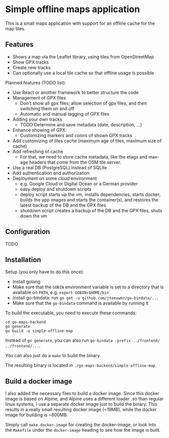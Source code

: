 # Simple offline maps application

This is a small maps application with support for an offline cache for the map tiles.

## Features

* Shows a map via the Leaflet library, using tiles from OpenStreetMap
* Show GPX tracks
* Create new tracks
* Can optionally use a local tile cache so that offline usage is possible

Planned features (TODO list):
* Use React or another framework to better structure the code
* Management of GPX files
  * Don't show all gpx files; allow selection of gpx files, and then switching them on and off
  * Automatic and manual tagging of GPX files
* Adding your own tracks
  * TODO Determine and save metadata (date, description, ...)
* Enhance showing of GPX:
  * Customizing markers and colors of shown GPX tracks
* Add customizing of tiles cache (maximum age of tiles, maximum size of cache)
* Add refreshing of cache
  * For that, we need to store cache metadata, like the etags and max-age
    headers that come from the OSM tile server.
* Use a real DB (PostgreSQL) instead of SQLite
* Add authentication and authorization
* Deployment on some cloud environment
  * e.g. Google Cloud or Digital Ocean or a German provider
  * easy deploy and shutdown scripts
  * deploy script starts up the vm, installs dependencies, starts docker,
    builds the app images and starts the container(s), and restores the latest
    backup of the DB and the GPX files
  * shutdown script creates a backup of the DB and the GPX files, shuts down the vm


## Configuration

TODO

## Installation

Setup (you only have to do this once):
* Install golang
* Make sure that the `GOBIN` environment variable is set to a directory that is available on `PATH`, e.g. `export GOBIN=$HOME/bin`
* Install go-bindata: run `go get -u github.com/jteeuwen/go-bindata/...`
* Make sure that the `go-bindata` command is available by running it

To build the executable, you need to execute these commands:
```
cd go-maps-backend
go generate
go build -o simple-offline-map
```
Instead of `go generate`, you can also run `go-bindata -prefix ../frontend/ ../frontend/...`.

You can also just do a `make` to build the binary.

The resulting binary is located in `./go-maps-backend/simple-offline-map`.


## Build a docker image

I also added the necessary files to build a docker image. Since this docker
image is based on Alpine, and Alpine uses a different loader .so than regular
linux systems, I use a separate docker image just to build the binary. This
results in a really small resulting docker image (~19MB), while the docker image
for building is ~600MB.

Simply call `make docker-image` for creating the docker-image, or look into the
`Makefile` under the `docker-image` heading to see how the image is built.

